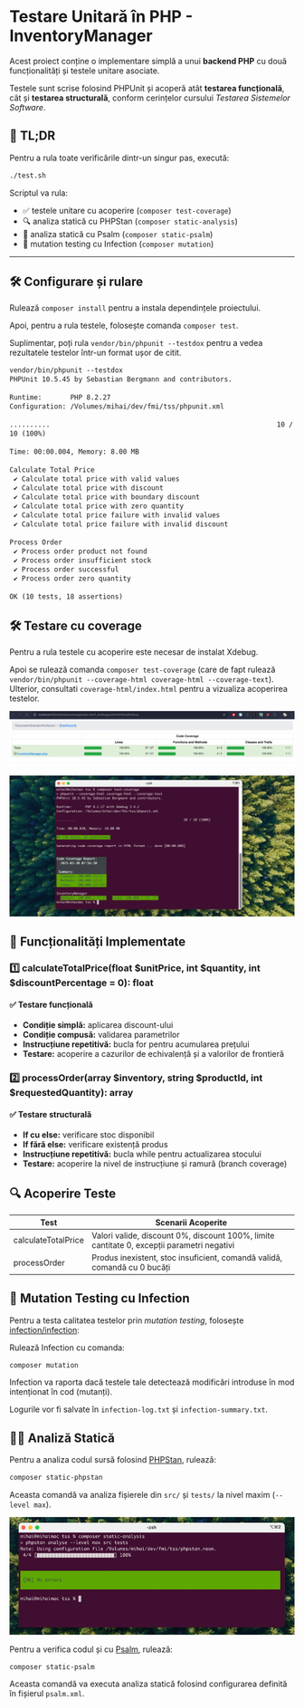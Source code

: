 # Testare Unitară în PHP - InventoryManager

Acest proiect conține o implementare simplă a unui **backend PHP** cu două
funcționalități și testele unitare asociate.

Testele sunt scrise folosind PHPUnit și acoperă atât **testarea funcțională**,
cât și **testarea structurală**, conform cerințelor cursului *Testarea Sistemelor Software*.

## 🚀 TL;DR

Pentru a rula toate verificările dintr-un singur pas, execută:

```sh
./test.sh
```

Scriptul va rula:
- ✅ testele unitare cu acoperire (`composer test-coverage`)
- 🔍 analiza statică cu PHPStan (`composer static-analysis`)
- 🔎 analiza statică cu Psalm (`composer static-psalm`)
- 🧬 mutation testing cu Infection (`composer mutation`)

-------

## 🛠️ Configurare și rulare

Rulează `composer install` pentru a instala dependințele proiectului.

Apoi, pentru a rula testele, folosește comanda `composer test`.

Suplimentar, poți rula `vendor/bin/phpunit --testdox` pentru a vedea rezultatele testelor într-un format ușor de citit.

```
vendor/bin/phpunit --testdox
PHPUnit 10.5.45 by Sebastian Bergmann and contributors.

Runtime:       PHP 8.2.27
Configuration: /Volumes/mihai/dev/fmi/tss/phpunit.xml

..........                                                        10 / 10 (100%)

Time: 00:00.004, Memory: 8.00 MB

Calculate Total Price
 ✔ Calculate total price with valid values
 ✔ Calculate total price with discount
 ✔ Calculate total price with boundary discount
 ✔ Calculate total price with zero quantity
 ✔ Calculate total price failure with invalid values
 ✔ Calculate total price failure with invalid discount

Process Order
 ✔ Process order product not found
 ✔ Process order insufficient stock
 ✔ Process order successful
 ✔ Process order zero quantity

OK (10 tests, 18 assertions)
```

## 🛠️ Testare cu coverage

Pentru a rula testele cu acoperire este necesar de instalat Xdebug.

Apoi se rulează comanda `composer test-coverage` (care de fapt rulează `vendor/bin/phpunit --coverage-html coverage-html --coverage-text`).
Ulterior, consultati `coverage-html/index.html` pentru a vizualiza acoperirea testelor.

![coverage-example-html](docs/coverage-example-html.png)

![coverage-example-output](docs/coverage-example-output.png)

## 📌 Funcționalități Implementate

### 1️⃣ calculateTotalPrice(float $unitPrice, int $quantity, int $discountPercentage = 0): float
#### ✅ Testare funcțională
- **Condiție simplă:** aplicarea discount-ului
- **Condiție compusă:** validarea parametrilor
- **Instrucțiune repetitivă:** bucla for pentru acumularea prețului
- **Testare:** acoperire a cazurilor de echivalență și a valorilor de frontieră

### 2️⃣ processOrder(array $inventory, string $productId, int $requestedQuantity): array
#### ✅ Testare structurală
- **If cu else:** verificare stoc disponibil
- **If fără else:** verificare existență produs
- **Instrucțiune repetitivă:** bucla while pentru actualizarea stocului
- **Testare:** acoperire la nivel de instrucțiune și ramură (branch coverage)

## 🔍 Acoperire Teste

| Test                | Scenarii Acoperite                                                                         |
|---------------------|--------------------------------------------------------------------------------------------|
| calculateTotalPrice | Valori valide, discount 0%, discount 100%, limite cantitate 0, excepții parametri negativi |
| processOrder        | Produs inexistent, stoc insuficient, comandă validă, comandă cu  0 bucăți                  |


## 🧬 Mutation Testing cu Infection

Pentru a testa calitatea testelor prin *mutation testing*, folosește [infection/infection](https://infection.github.io/):

Rulează Infection cu comanda:

```sh
composer mutation
```

Infection va raporta dacă testele tale detectează modificări introduse în mod intenționat în cod (mutanți).

Logurile vor fi salvate în `infection-log.txt` și `infection-summary.txt`.

## 👨‍💻 Analiză Statică

Pentru a analiza codul sursă folosind [PHPStan](https://phpstan.org/), rulează:

```sh
composer static-phpstan
```
Aceasta comandă va analiza fișierele din `src/` și `tests/` la nivel maxim (`--level max`).

![phpstan-example](docs/phpstan.png)


Pentru a verifica codul și cu [Psalm](https://psalm.dev/), rulează:

```ssh
composer static-psalm
```

Aceasta comandă va executa analiza statică folosind configurarea definită în fișierul `psalm.xml`.
